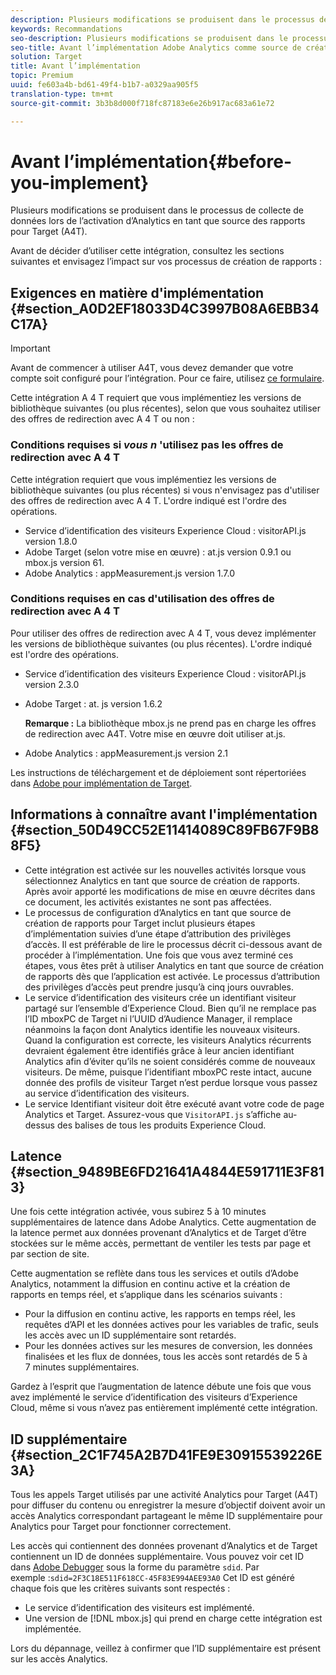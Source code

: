 ```yaml
---
description: Plusieurs modifications se produisent dans le processus de collecte de données lors de l’activation d’Analytics en tant que source des rapports pour Target (A4T).
keywords: Recommandations
seo-description: Plusieurs modifications se produisent dans le processus de collecte de données lors de l’activation d’Analytics en tant que source des rapports pour Target (A4T).
seo-title: Avant l’implémentation Adobe Analytics comme source de création de rapports pour Adobe Target (A4T)
solution: Target
title: Avant l’implémentation
topic: Premium
uuid: fe603a4b-bd61-49f4-b1b7-a0329aa905f5
translation-type: tm+mt
source-git-commit: 3b3b8d000f718fc87183e6e26b917ac683a61e72

---
```



# Avant l’implémentation{#before-you-implement}

Plusieurs modifications se produisent dans le processus de collecte de données lors de l’activation d’Analytics en tant que source des rapports pour Target (A4T).

Avant de décider d’utiliser cette intégration, consultez les sections suivantes et envisagez l’impact sur vos processus de création de rapports :

## Exigences en matière d&#39;implémentation {#section_A0D2EF18033D4C3997B08A6EBB34C17A}

>[!IMPORTANT]
>
>Avant de commencer à utiliser A4T, vous devez demander que votre compte soit configuré pour l’intégration. Pour ce faire, utilisez [ce formulaire](https://www.adobe.com/go/audiences).

Cette intégration A 4 T requiert que vous implémentiez les versions de bibliothèque suivantes (ou plus récentes), selon que vous souhaitez utiliser des offres de redirection avec A 4 T ou non :

### Conditions requises si *vous n* &#39;utilisez pas les offres de redirection avec A 4 T

Cette intégration requiert que vous implémentiez les versions de bibliothèque suivantes (ou plus récentes) si vous n&#39;envisagez pas d&#39;utiliser des offres de redirection avec A 4 T. L&#39;ordre indiqué est l&#39;ordre des opérations.

* Service d’identification des visiteurs Experience Cloud : visitorAPI.js version 1.8.0
* Adobe Target (selon votre mise en œuvre) : at.js version 0.9.1 ou mbox.js version 61.
* Adobe Analytics : appMeasurement.js version 1.7.0

### Conditions requises en cas d&#39;utilisation des offres de redirection avec A 4 T

Pour utiliser des offres de redirection avec A 4 T, vous devez implémenter les versions de bibliothèque suivantes (ou plus récentes). L&#39;ordre indiqué est l&#39;ordre des opérations.

* Service d’identification des visiteurs Experience Cloud : visitorAPI.js version 2.3.0
* Adobe Target : at. js version 1.6.2

   **Remarque :** La bibliothèque mbox.js ne prend pas en charge les offres de redirection avec A4T. Votre mise en œuvre doit utiliser at.js.

* Adobe Analytics : appMeasurement.js version 2.1

Les instructions de téléchargement et de déploiement sont répertoriées dans [Adobe pour implémentation de Target](https://marketing.adobe.com/resources/help/en_US/target/a4t/c_a4timplementation.html).

## Informations à connaître avant l&#39;implémentation {#section_50D49CC52E11414089C89FB67F9B88F5}

* Cette intégration est activée sur les nouvelles activités lorsque vous sélectionnez Analytics en tant que source de création de rapports. Après avoir apporté les modifications de mise en œuvre décrites dans ce document, les activités existantes ne sont pas affectées.
* Le processus de configuration d’Analytics en tant que source de création de rapports pour Target inclut plusieurs étapes d’implémentation suivies d’une étape d’attribution des privilèges d’accès. Il est préférable de lire le processus décrit ci-dessous avant de procéder à l’implémentation. Une fois que vous avez terminé ces étapes, vous êtes prêt à utiliser Analytics en tant que source de création de rapports dès que l’application est activée. Le processus d’attribution des privilèges d’accès peut prendre jusqu’à cinq jours ouvrables.
* Le service d’identification des visiteurs crée un identifiant visiteur partagé sur l’ensemble d’Experience Cloud. Bien qu’il ne remplace pas l’ID mboxPC de Target ni l’UUID d’Audience Manager, il remplace néanmoins la façon dont Analytics identifie les nouveaux visiteurs. Quand la configuration est correcte, les visiteurs Analytics récurrents devraient également être identifiés grâce à leur ancien identifiant Analytics afin d’éviter qu’ils ne soient considérés comme de nouveaux visiteurs. De même, puisque l’identifiant mboxPC reste intact, aucune donnée des profils de visiteur Target n’est perdue lorsque vous passez au service d’identification des visiteurs.
* Le service Identifiant visiteur doit être exécuté avant votre code de page Analytics et Target. Assurez-vous que `VisitorAPI.js` s’affiche au-dessus des balises de tous les produits Experience Cloud.

## Latence {#section_9489BE6FD21641A4844E591711E3F813}

Une fois cette intégration activée, vous subirez 5 à 10 minutes supplémentaires de latence dans Adobe Analytics. Cette augmentation de la latence permet aux données provenant d’Analytics et de Target d’être stockées sur le même accès, permettant de ventiler les tests par page et par section de site.

Cette augmentation se reflète dans tous les services et outils d’Adobe Analytics, notamment la diffusion en continu active et la création de rapports en temps réel, et s’applique dans les scénarios suivants :

* Pour la diffusion en continu active, les rapports en temps réel, les requêtes d’API et les données actives pour les variables de trafic, seuls les accès avec un ID supplémentaire sont retardés.
* Pour les données actives sur les mesures de conversion, les données finalisées et les flux de données, tous les accès sont retardés de 5 à 7 minutes supplémentaires.

Gardez à l’esprit que l’augmentation de latence débute une fois que vous avez implémenté le service d’identification des visiteurs d’Experience Cloud, même si vous n’avez pas entièrement implémenté cette intégration.

## ID supplémentaire  {#section_2C1F745A2B7D41FE9E30915539226E3A}

Tous les appels Target utilisés par une activité Analytics pour Target (A4T) pour diffuser du contenu ou enregistrer la mesure d’objectif doivent avoir un accès Analytics correspondant partageant le même ID supplémentaire pour Analytics pour Target pour fonctionner correctement.

Les accès qui contiennent des données provenant d’Analytics et de Target contiennent un ID de données supplémentaire. Vous pouvez voir cet ID dans [Adobe Debugger](https://marketing.adobe.com/resources/help/en_US/sc/implement/?f=debugger) sous la forme du paramètre `sdid`. Par exemple :`sdid=2F3C18E511F618CC-45F83E994AEE93A0` Cet ID est généré chaque fois que les critères suivants sont respectés :

* Le service d’identification des visiteurs est implémenté.
* Une version de [!DNL mbox.js] qui prend en charge cette intégration est implémentée.

Lors du dépannage, veillez à confirmer que l’ID supplémentaire est présent sur les accès Analytics.
